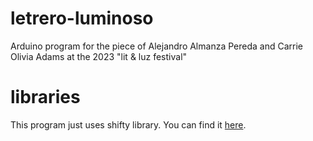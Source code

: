 # letrero-luminoso
Arduino program for the piece of Alejandro Almanza Pereda and Carrie Olivia Adams at the 2023 "lit &amp; luz festival"

# libraries

This program just uses shifty library. You can find it [here]([https://link-url-here.org](https://github.com/johnnyb/Shifty)https://github.com/johnnyb/Shifty).
